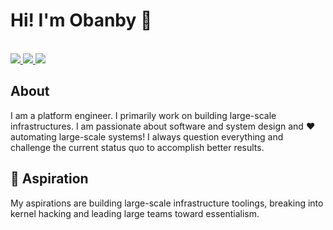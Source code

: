 # Hi! I'm Obanby 👋
<br/>
<a href="mailto:obanby@gmail.com">
  <img src="https://img.shields.io/static/v1?label=&message=GMAIL&color=red&style=for-the-badge&logo=gmail&labelColor=white"/>
</a>
<a href="https://www.linkedin.com/in/elbanby/">
  <img src="https://img.shields.io/static/v1?label=&message=LinkedIn&color=blue&style=for-the-badge&logo=linkedin"/>
</a>
<a href="https://obanby.dev/blog">
  <img src="https://img.shields.io/static/v1?label=&message=Blog&color=orange&style=for-the-badge&logo=book"/>
</a>

## About
I am a platform engineer. I primarily work on building large-scale infrastructures. I am passionate about software and system design and ❤️ automating large-scale systems! I always question everything and challenge the current status quo to accomplish better results.


## 🔭 Aspiration 

My aspirations are building large-scale infrastructure toolings, breaking into kernel hacking and leading large teams toward essentialism. 

